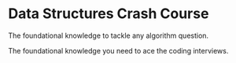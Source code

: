 # Data Structures Crash Course

The foundational knowledge to tackle any algorithm question.

The foundational knowledge you need to ace the coding interviews.
